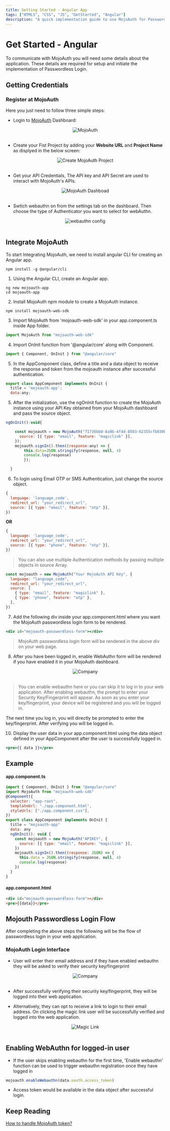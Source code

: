 ```yaml
---
title: Getting Started - Angular App
tags: ["HTML5", "CSS", "JS", "GetStarted", "Angular"]
description: "A quick implementation guide to use MojoAuth for Passwordless using Angular App"
---
```


# Get Started - Angular

To communicate with MojoAuth you will need some details about the application. These details are required for setup and initiate the implementation of Passwordless Login.

## Getting Credentials

### Register at MojoAuth

Here you just need to follow three simple steps:

- Login to [MojoAuth](https://mojoauth.com/signin) Dashboard:

<div id="mojoauth-preview "style="text-align:center">
  <img src="../../assets/common-images/login.png" alt="MojoAuth" />
</div>
<br/>

- Create your Fist Project by adding your **Website URL** and **Project Name** as displyed in the below screen:

<div style="text-align:center">
  <img src="../../assets/common-images/project.png" alt="Create MojoAuth Project" />
</div>
<br/>

- Get your API Credentials, The API key and API Secret are used to interact with MojoAuth's APIs.

<div style="text-align:center">
  <img src="../../assets/common-images/dashboard.png" alt="MojoAuth Dashboad" />
</div>
<br/>

- Swtich webauthn on from the settings tab on the dashboard. Then choose the type of Authenticator you want to select for webAuthn.

<div style="text-align:center">
  <img src="../../assets/common-images/webauthn-config.png" alt="webauthn config" />
</div>
<br/>

## Integrate MojoAuth

To start Integrating MojoAuth, we need to install angular CLI for creating an Angular app.

```
npm install -g @angular/cli
```

1. Using the Angular CLI, create an Angular app.

```
ng new mojoauth-app
cd mojoauth-app
```

2. Install MojoAuth npm module to create a MojoAuth instance.

```
npm install mojoauth-web-sdk
```

3. Import MojoAuth from 'mojoauth-web-sdk' in your app.component.ts inside App folder.

```jsx
import MojoAuth from "mojoauth-web-sdk"
```

4. Import OnInit function from '@angular/core' along with Component.

```jsx
import { Component, OnInit } from "@angular/core"
```

5. In the AppComponent class, define a title and a data object to receive the response and token from the mojoauth instance after successful authentication.

```jsx
export class AppComponent implements OnInit {
  title = 'mojoauth-app';
  data:any;
```

5. After the initialization, use the ngOnInit function to create the MojoAuth instance using your API Key obtained from your MojoAuth dashboard and pass the source object.

```jsx
ngOnInit():void{

    const mojoauth = new MojoAuth("71736bb0-8a9b-4f4d-8503-62355cfb030b", {
      source: [{ type: "email", feature: "magiclink" }],
    });
    mojoauth.signIn().then((response:any) => {
        this.data=JSON.stringify(response, null, 4)
        console.log(response)
        });

  }
```

6. To login using Email OTP or SMS Authentication, just change the source object.

```js
{
  language: 'language_code',
  redirect_url: "your_redirect_url",
  source: [{ type: "email", feature: "otp" }],
})
```

**OR**

```js
{
  language: 'language_code',
  redirect_url: "your_redirect_url",
  source: [{ type: "phone", feature: "otp" }],
})
```

> You can also use multiple Authentication methods by passing multiple objects in source Array.

```js
const mojoauth = new MojoAuth("Your MojoAuth API Key", {
  language: "language_code",
  redirect_url: "your_redirect_url",
  source: [
    { type: "email", feature: "magiclink" },
    { type: "phone", feature: "otp" },
  ],
})
```

7. Add the following div inside your app.component.html where you want the MojoAuth passwordless login form to be rendered.

```jsx
<div id="mojoauth-passwordless-form"></div>
```

> MojoAuth passwordless login form will be rendered in the above div on your web page.

8. After you have been logged in, enable WebAuthn form will be rendered if you have enabled it in your MojoAuth dashboard.

<div style="text-align:center">
  <img src="../../assets/common-images/webauthn.png" alt="Company" />
</div>
<br/>

> You can enable webauthn here or you can skip it to log in to your web application. After enabling webauthn, the prompt to enter your Security Key/Fingerprint will appear. As soon as you enter your key/fingerprint, your device will be registered and you will be logged in.

The next time you log in, you will directly be prompted to enter the key/fingerprint. After verifying you will be logged in.

10. Display the user data in your app.component.html using the data object defined in your AppComponent after the user is successfully logged in.

```jsx
<pre>{{ data }}</pre>
```

## Example

#### app.component.ts

```jsx
import { Component, OnInit } from "@angular/core"
import MojoAuth from "mojoauth-web-sdk"
@Component({
  selector: "app-root",
  templateUrl: "./app.component.html",
  styleUrls: ["./app.component.css"],
})
export class AppComponent implements OnInit {
  title = "mojoauth-app"
  data: any
  ngOnInit(): void {
    const mojoauth = new MojoAuth("APIKEY", {
      source: [{ type: "email", feature: "magiclink" }],
    })
    mojoauth.signIn().then((response: JSON) => {
      this.data = JSON.stringify(response, null, 4)
      console.log(response)
    })
  }
}
```

#### app.component.html

```html
<div id="mojoauth-passwordless-form"></div>
<pre>{{data}}</pre>
```

## Mojouth Passwordless Login Flow

After completing the above steps the following will be the flow of passwordless login in your web application.

### MojoAuth Login Interface

- User will enter their email address and if they have enabled webauthn they will be asked to verify their security key/fingerprint

<div style="text-align:center">
  <img src="../../assets/common-images/company.png" alt="Company" />
</div>
<br/>

- After successfully verifying their security key/fingerprint, they will be logged into their web application.

- Alternatively, they can opt to receive a link to login to their email address. On clicking the magic link user will be successfully verified and logged into the web application.

<div style="text-align:center">
  <img src="../../assets/common-images/magic-link.png" alt="Magic Link" />
</div>
<br/>

## Enabling WebAuthn for logged-in user

- If the user skips enabling webauthn for the first time, 'Enable webauthn' function can be used to trigger webauthn registration once they have logged in

```js
mojoauth.enableWebauthn(data.oauth.access_token)
```

- Access token would be available in the data object after successful login.

## Keep Reading

[How to handle MojoAuth token?](/howto/handle-jwt-token/)
